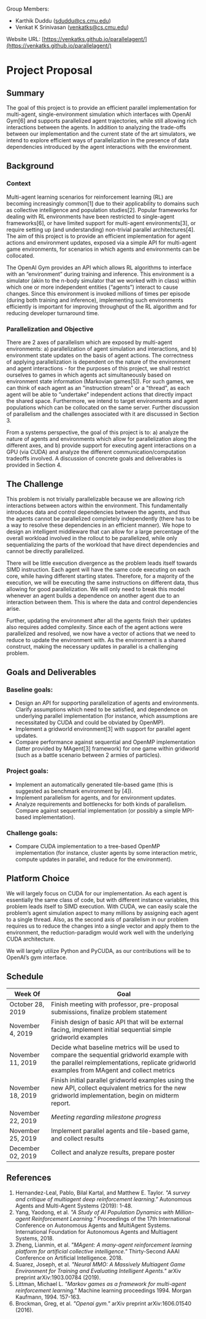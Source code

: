 Group Members:

* Karthik Duddu (sduddu@cs.cmu.edu)
* Venkat K Srinivasan (venkatks@cs.cmu.edu)

Website URL: [https://venkatks.github.io/parallelagent/](https://venkatks.github.io/parallelagent/)

#  Project Proposal

## Summary

The goal of this project is to provide an efficient parallel implementation for multi-agent, single-environment simulation which interfaces with OpenAI Gym[6] and supports parallelized agent trajectories, while still allowing rich interactions between the agents. In addition to analyzing the trade-offs between our implementation and the current state of the art simulators, we intend to explore efficient ways of parallelization in the presence of data dependencies introduced by the agent interactions with the environment.

## Background

### Context

Multi-agent learning scenarios for reinforcement learning (RL) are becoming increasingly common[1] due to their applicability to domains such as collective intelligence and population studies[2]. Popular frameworks for dealing with RL environments have been restricted to single-agent frameworks[6], or have limited support for multi-agent environments[3], or require setting up (and understanding) non-trivial parallel architectures[4]. The aim of this project is to provide an efficient implementation for agent actions and environment updates, exposed via a simple API for multi-agent game environments, for scenarios in which agents and environments can be collocated.

The OpenAI Gym provides an API which allows RL algorithms to interface with an “environment” during training and inference. This environment is a simulator (akin to the n-body simulator that we worked with in class) within which one or more independent entities (“agents”) interact to cause changes. Since this environment is invoked millions of times per episode (during both training and inference), implementing such environments efficiently is important for improving throughput of the RL algorithm and for reducing developer turnaround time.

### Parallelization and Objective

There are 2 axes of parallelism which are exposed by multi-agent environments: a) parallelization of agent simulation and interactions, and b) environment state updates on the basis of agent actions. The correctness of applying parallelization is dependent on the nature of the environment and agent interactions - for the purposes of this project, we shall restrict ourselves to games in which agents act simultaneously based on environment state information (Markovian games[5]). For such games, we can think of each agent as an "instruction stream" or a "thread", as each agent will be able to “undertake” independent actions that directly impact the shared space. Furthermore, we intend to target environments and agent populations which can be collocated on the same server. Further discussion of parallelism and the challenges associated with it are discussed in Section 3.

From a systems perspective, the goal of this project is to: a) analyze the nature of agents and environments which allow for parallelization along the different axes, and b) provide support for executing agent interactions on a GPU (via CUDA) and analyze the different communication/computation tradeoffs involved. A discussion of concrete goals and deliverables is provided in Section 4.

## The Challenge

This problem is not trivially parallelizable because we are allowing rich interactions between actors within the environment. This fundamentally introduces data and control dependencies between the agents, and thus the agents cannot be parallelized completely independently (there has to be a way to resolve these dependencies in an efficient manner). We hope to design an intelligent middleware that can allow for a large percentage of the overall workload involved in the rollout to be parallelized, while only sequentializing the parts of the workload that have direct dependencies and cannot be directly parallelized.

There will be little execution divergence as the problem leads itself towards SIMD instruction. Each agent will have the same code executing on each core, while having different starting states. Therefore, for a majority of the execution, we will be executing the same instructions on different data, thus allowing for good parallelization. We will only need to break this model whenever an agent builds a dependence on another agent due to an interaction between them. This is where the data and control dependencies arise. 

Further, updating the environment after all the agents finish their updates also requires added complexity. Since each of the agent actions were parallelized and resolved, we now have a vector of actions that we need to reduce to update the environment with. As the environment is a shared construct, making the necessary updates in parallel is a challenging problem. 

## Goals and Deliverables

### Baseline goals:

- Design an API for supporting parallelization of agents and environments. Clarify assumptions which need to be satisfied, and dependence on underlying parallel implementation (for instance, which assumptions are necessitated by CUDA and could be obviated by OpenMP).
- Implement a gridworld environment[3] with support for parallel agent updates.
- Compare performance against sequential and OpenMP implementation (latter provided by MAgent[3] framework) for one game within gridworld (such as a battle scenario between 2 armies of particles).

### Project goals:
- Implement an automatically generated tile-based game (this is suggested as benchmark environment by [4]).
- Implement parallelism for agents, and for environment updates.
- Analyze requirements and bottlenecks for both kinds of parallelism. Compare against sequential implementation (or possibly a simple MPI-based implementation).

### Challenge goals:
- Compare CUDA implementation to a tree-based OpenMP implementation (for instance, cluster agents by some interaction metric, compute updates in parallel, and reduce for the environment).

## Platform Choice

We will largely focus on CUDA for our implementation. As each agent is essentially the same class of code, but with different instance variables, this problem leads itself to SIMD execution. With CUDA, we can easily scale the problem’s agent simulation aspect to many millions by assigning each agent to a single thread. Also, as the second axis of parallelism in our problem requires us to reduce the changes into a single vector and apply them to the environment, the reduction-paradigm would work well with the underlying CUDA architecture. 

We will largely utilize Python and PyCUDA, as our contributions will be to OpenAI’s gym interface.

## Schedule

| Week Of      | Goal |
| ----------- | ----------- |
| October 28, 2019  | Finish meeting with professor, pre-proposal submissions, finalize problem statement       |
| November 4, 2019  | Finish design of basic API that will be external facing, implement initial sequential simple gridworld examples |
| November 11, 2019 | Decide what baseline metrics will be used to compare the sequential gridworld example with the parallel reimplementations, replicate gridworld examples from MAgent and collect metrics        |
| November 18, 2019 | Finish initial parallel gridworld examples using the new API, collect equivalent metrics for the new gridworld implementation, begin on midterm report.   |
| November 22, 2019 | _Meeting regarding milestone progress_ |
| November 25, 2019 | Implement parallel agents and tile-based game, and collect results |
| December 02, 2019 | Collect and analyze results, prepare poster |

## References

1. Hernandez-Leal, Pablo, Bilal Kartal, and Matthew E. Taylor. _"A survey and critique of multiagent deep reinforcement learning."_ Autonomous Agents and Multi-Agent Systems (2019): 1-48.
2. Yang, Yaodong, et al. _"A Study of AI Population Dynamics with Million-agent Reinforcement Learning."_ Proceedings of the 17th International Conference on Autonomous Agents and MultiAgent Systems. International Foundation for Autonomous Agents and Multiagent Systems, 2018.
3. Zheng, Lianmin, et al. _"MAgent: A many-agent reinforcement learning platform for artificial collective intelligence."_ Thirty-Second AAAI Conference on Artificial Intelligence. 2018.
4. Suarez, Joseph, et al. _"Neural MMO: A Massively Multiagent Game Environment for Training and Evaluating Intelligent Agents."_ arXiv preprint arXiv:1903.00784 (2019).
5. Littman, Michael L. _"Markov games as a framework for multi-agent reinforcement learning."_ Machine learning proceedings 1994. Morgan Kaufmann, 1994. 157-163.
6. Brockman, Greg, et al. _"Openai gym."_ arXiv preprint arXiv:1606.01540 (2016).

